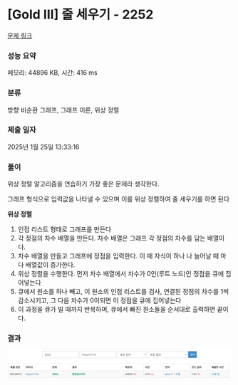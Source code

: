 # [Gold III] 줄 세우기 - 2252

[문제 링크](https://www.acmicpc.net/problem/2252)

### 성능 요약

메모리: 44896 KB, 시간: 416 ms

### 분류

방향 비순환 그래프, 그래프 이론, 위상 정렬

### 제출 일자

2025년 1월 25일 13:33:16

### 풀이
위상 정렬 알고리즘을 연습하기 가장 좋은 문제라 생각한다.

그래프 형식으로 입력값을 나타낼 수 있으며 이를 위상 정렬하여 줄 세우기를 하면 된다

**위상 정렬**

1. 인접 리스트 형태로 그래프를 만든다
2. 각 정점의 차수 배열을 만든다. 차수 배열은 그래프 각 정점의 차수를 담는 배열이다.
3. 차수 배열을 만들고 그래프에 정점을 입력한다. 이 때 자식이 하나 나 늘어날 때 마다 배열값이 증가한다.
4. 위상 정렬을 수행한다. 먼저 차수 배열에서 차수가 0인(루트 노드)인 정점을 큐에 집어넣는다
5. 큐에서 원소를 하나 빼고, 이 원소의 인접 리스트를 검사, 연결된 정점의 차수를 1씩 감소시키고, 그 다음 차수가 0이되면 이 정점을 큐에 집어넣는다
6. 이 과정을 큐가 빌 때까지 반복하며, 큐에서 빠진 원소들을 순서대로 출력하면 끝이다.

### 결과
![img.png](img.png)